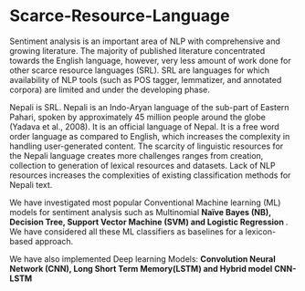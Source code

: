 # Scarce-Resource-Language
<p align=”justify”>
Sentiment analysis is an important area of NLP with comprehensive and growing literature. The majority of published literature concentrated towards the English language, however, very less amount of work done for other scarce resource languages (SRL). SRL are languages for which availability of NLP tools (such as POS tagger, lemmatizer, and annotated corpora) are limited and under the developing phase. 

Nepali is SRL.  Nepali is an Indo-Aryan language of the sub-part of Eastern Pahari, spoken by approximately 45 million people around the globe (Yadava et al., 2008). It is an official language of Nepal. It is a free word order language as compared to English, which increases the complexity in handling user-generated content. The scarcity of linguistic resources for the Nepali language creates more challenges ranges from creation, collection to generation of lexical resources and datasets. Lack of NLP resources increases the complexities of existing classification methods for Nepali text.

We have investigated most popular Conventional Machine learning (ML) models for sentiment analysis such as Multinomial <b>Naïve Bayes (NB), Decision Tree, Support Vector Machine (SVM) and Logistic Regression </b>. We have considered all these ML classifiers as baselines for a lexicon-based approach.
  
We have also implemented Deep learning Models: <b>Convolution Neural Network (CNN), Long Short Term Memory(LSTM) and Hybrid model CNN-LSTM</b>

</p>

